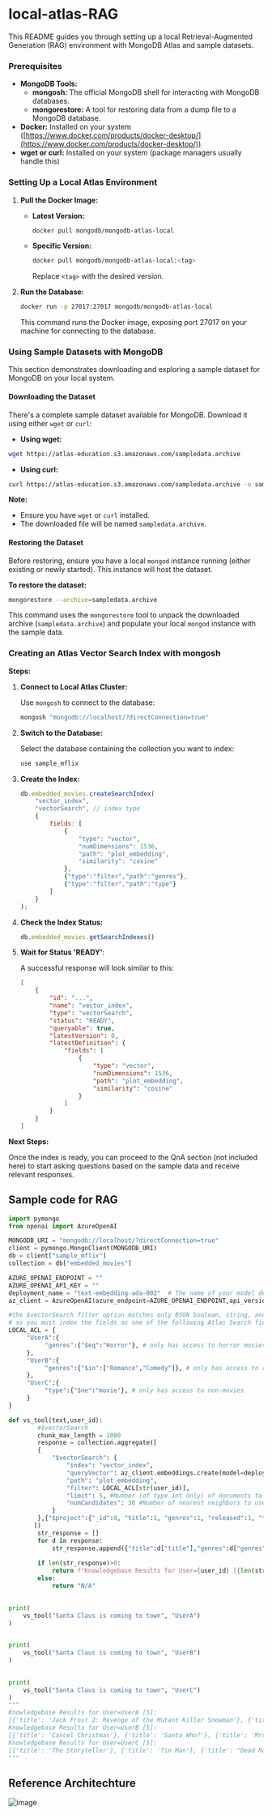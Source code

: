 # local-atlas-RAG

This README guides you through setting up a local Retrieval-Augmented Generation (RAG) environment with MongoDB Atlas and sample datasets.

### Prerequisites

* **MongoDB Tools:**
  * **mongosh:** The official MongoDB shell for interacting with MongoDB databases.
  * **mongorestore:** A tool for restoring data from a dump file to a MongoDB database.
* **Docker:** Installed on your system ([https://www.docker.com/products/docker-desktop/](https://www.docker.com/products/docker-desktop/))
* **wget or curl:** Installed on your system (package managers usually handle this)


### Setting Up a Local Atlas Environment

1. **Pull the Docker Image:**

   * **Latest Version:**
     ```bash
     docker pull mongodb/mongodb-atlas-local
     ```
   * **Specific Version:**
     ```bash
     docker pull mongodb/mongodb-atlas-local:<tag>
     ```
     Replace `<tag>` with the desired version.

2. **Run the Database:**

   ```bash
   docker run -p 27017:27017 mongodb/mongodb-atlas-local
   ```
   This command runs the Docker image, exposing port 27017 on your machine for connecting to the database.

### Using Sample Datasets with MongoDB

This section demonstrates downloading and exploring a sample dataset for MongoDB on your local system.

#### Downloading the Dataset

There's a complete sample dataset available for MongoDB. Download it using either `wget` or `curl`:

* **Using wget:**

```bash
wget https://atlas-education.s3.amazonaws.com/sampledata.archive
```

* **Using curl:**

```bash
curl https://atlas-education.s3.amazonaws.com/sampledata.archive -o sampledata.archive
```

**Note:**

* Ensure you have `wget` or `curl` installed.
* The downloaded file will be named `sampledata.archive`.

#### Restoring the Dataset

Before restoring, ensure you have a local `mongod` instance running (either existing or newly started). This instance will host the dataset.

**To restore the dataset:**

```bash
mongorestore --archive=sampledata.archive
```

This command uses the `mongorestore` tool to unpack the downloaded archive (`sampledata.archive`) and populate your local `mongod` instance with the sample data.

### Creating an Atlas Vector Search Index with mongosh

**Steps:**

1. **Connect to Local Atlas Cluster:**

   Use `mongosh` to connect to the database:

   ```bash
   mongosh "mongodb://localhost/?directConnection=true"
   ```

2. **Switch to the Database:**

   Select the database containing the collection you want to index:

   ```javascript
   use sample_mflix
   ```

3. **Create the Index:**

   ```javascript
   db.embedded_movies.createSearchIndex(
       "vector_index",
       "vectorSearch", // index type
       {
           fields: [
               {
                   "type": "vector",
                   "numDimensions": 1536,
                   "path": "plot_embedding",
                   "similarity": "cosine"
               },
               {"type":"filter","path":"genres"},
               {"type":"filter","path":"type"}
           ]
       }
   );
   ```

4. **Check the Index Status:**

   ```javascript
   db.embedded_movies.getSearchIndexes()
   ```

5. **Wait for Status 'READY'**:

   A successful response will look similar to this:

   ```json
   [
       {
           "id": "...",
           "name": "vector_index",
           "type": "vectorSearch",
           "status": "READY",
           "queryable": true,
           "latestVersion": 0,
           "latestDefinition": {
               "fields": [
                   {
                       "type": "vector",
                       "numDimensions": 1536,
                       "path": "plot_embedding",
                       "similarity": "cosine"
                   }
               ]
           }
       }
   ]
   ```

**Next Steps:**

Once the index is ready, you can proceed to the QnA section (not included here) to start asking questions based on the sample data and receive relevant responses.

## Sample code for RAG
```python
import pymongo
from openai import AzureOpenAI

MONGODB_URI = "mongodb://localhost/?directConnection=true"
client = pymongo.MongoClient(MONGODB_URI)
db = client["sample_mflix"]
collection = db["embedded_movies"]

AZURE_OPENAI_ENDPOINT = ""
AZURE_OPENAI_API_KEY = "" 
deployment_name = "text-embedding-ada-002"  # The name of your model deployment
az_client = AzureOpenAI(azure_endpoint=AZURE_OPENAI_ENDPOINT,api_version="2023-07-01-preview",api_key=AZURE_OPENAI_API_KEY)

#the $vectorSearch filter option matches only BSON boolean, string, and numeric values 
# so you must index the fields as one of the following Atlas Search field types.
LOCAL_ACL = {
     "UserA":{
          "genres":{"$eq":"Horror"}, # only has access to horror movies
     },
     "UserB":{
          "genres":{"$in":["Romance","Comedy"]}, # only has access to romance movies
     },
     "UserC":{
          "type":{"$ne":"movie"}, # only has access to non-movies
     }
}

def vs_tool(text,user_id):
        #$vectorSearch
        chunk_max_length = 1000
        response = collection.aggregate([
        {
            "$vectorSearch": {
                "index": "vector_index",
                "queryVector": az_client.embeddings.create(model=deployment_name,input=text).data[0].embedding,
                "path": "plot_embedding",
                "filter": LOCAL_ACL[str(user_id)],
                "limit": 5, #Number (of type int only) of documents to return in the results. Value can't exceed the value of numCandidates.
                "numCandidates": 30 #Number of nearest neighbors to use during the search. You can't specify a number less than the number of documents to return (limit).
            }
        },{"$project":{"_id":0, "title":1, "genres":1, "released":1, "type":1}},{"$sort":{"released":-1,"awards.wins":-1}}
       ])
        str_response = []
        for d in response:
            str_response.append({"title":d["title"],"genres":d["genres"],"released":d["released"],"type":d["type"]})
        
        if len(str_response)>0:
            return f"Knowledgebase Results for User={user_id} [{len(str_response)}]:\n{str(str_response)}\n"
        else:
            return "N/A"

       
print(
    vs_tool("Santa Claus is coming to town", "UserA")
)

      
print(
    vs_tool("Santa Claus is coming to town", "UserB")
)

      
print(
    vs_tool("Santa Claus is coming to town", "UserC")
)
"""
Knowledgebase Results for User=UserA [5]:
[{'title': 'Jack Frost 2: Revenge of the Mutant Killer Snowman'}, {'title': 'Jack Frost 2: Revenge of the Mutant Killer Snowman'}, {'title': 'Rare Exports: A Christmas Tale'}, {'title': 'Carny'}, {'title': 'The Witches of Eastwick'}]
Knowledgebase Results for User=UserB [5]:
[{'title': 'Cancel Christmas'}, {'title': 'Santa Who?'}, {'title': 'Mrs. Santa Claus'}, {'title': 'The Perfect Holiday'}, {'title': "Beethoven's Christmas Adventure"}]
Knowledgebase Results for User=UserC [5]:
[{'title': 'The Storyteller'}, {'title': 'Tin Man'}, {'title': "Dead Man's Walk"}, {'title': "Gulliver's Travels"}, {'title': 'Going Postal'}]
"""
```

## Reference Architechture 

![image](https://github.com/mongodb-partners/MongoDB-RAG-Vercel/assets/114057324/3a4b863e-cea3-4d89-a6f5-24a4ee44cfd4)
